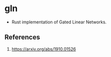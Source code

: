 # gln
- Rust implementation of Gated Linear Networks.

## References
1. https://arxiv.org/abs/1910.01526
